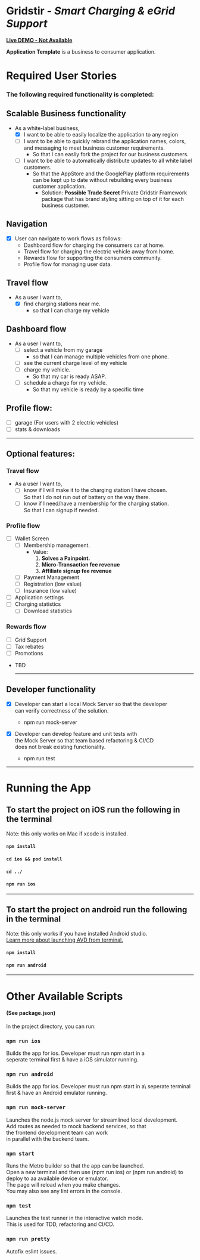 # Gridstir - *Smart Charging & eGrid Support*

**[Live DEMO - Not Available](#)**

**Application Template** is a business to consumer application.

# Required User Stories

### The following **required** functionality is completed:
## Scalable Business functionality
* As a white-label business,
    * [x] I want to be able to easily localize the application to any region
    * [ ] I want to be able to quickly rebrand the application names, colors, and messaging to meet business customer requirements.
        * So that I can easliy fork the project for our business customers.
    * [ ] I want to be able to automatically distribute updates to all white label customers.
        * So that the AppStore and the GooglePlay platform requirements\
        can be kept up to date without rebuilding every business customer application.
            * Solution: **Possible Trade Secret** Private Gridstir Framework package that has brand styling sitting on top of it for each business customer.

## Navigation 
* [x] User can navigate to work flows as follows:
    * Dashboard flow for charging the consumers car at home.
    * Travel flow for charging the electric vehicle away from home.
    * Rewards flow for supporting the consumers community.
    * Profile flow for managing user data.

## Travel flow
* As a user I want to,
    * [x] find charging stations near me.
        * so that I can charge my vehicle

## Dashboard flow
* As a user I want to,  
    * [ ] select a vehicle from my garage
        * so that I can manage multiple vehicles from one phone.
    * [ ] see the current charge level of my vehicle
    * [ ] charge my vehicle.
        * So that my car is ready ASAP.
    * [ ] schedule a charge for my vehicle.
        * So that my vehicle is ready by a specific time

## Profile flow:
* [ ] garage (For users with 2 electric vehicles)
* [ ] stats & downloads
        
---

## Optional features:

### Travel flow
* As a user I want to,
    * [ ] know if I will make it to the charging station I have chosen.\
        So that I do not run out of battery on the way there.
    * [ ] know if I need/have a membership for the charging station.\
        So that I can signup if needed.  
              
### Profile flow
* [ ] Wallet Screen
    * [ ] Membership management. 
        * Value:
            1. **Solves a Painpoint.** 
            1. **Micro-Transaction fee revenue**
            1. **Affiliate signup fee revenue**
    * [ ] Payment Management
    * [ ] Registration (low value)
    * [ ] Insurance (low value)
* [ ] Application settings
* [ ] Charging statistics 
    * [ ] Download statistics
    
### Rewards flow
* [ ] Grid Support
* [ ] Tax rebates 
* [ ] Promotions
* TBD
  
  ---
  

## Developer functionality
* [x] Developer can start a local Mock Server so that the developer\
 can verify correctness of the solution.
    * npm run mock-server

* [x] Developer can develop feature and unit tests with\
the Mock Server so that team based refactoring & CI/CD\
does not break existing functionality.
    * npm run test

---
# Running the App

## To start the project on iOS run the following in the terminal
Note: this only works on Mac if xcode is installed.
#### `npm install`
#### `cd ios && pod install`

#### `cd ../`
#### `npm run ios`
---

## To start the project on android run the following in the terminal
Note: this only works if you have installed Android studio.\
[Learn more about launching AVD from terminal.](https://developer.android.com/studio/run/emulator-commandline)
#### `npm install`
#### `npm run android`
---

# Other Available Scripts
#### (See package.json)
In the project directory, you can run:

### `npm run ios`

Builds the app for ios. Developer must run npm start in a\
seperate terminal first & have a iOS simulator running.

### `npm run android`

Builds the app for ios. Developer must run npm start in a\ 
seperate terminal first & have an Android emulator running.

### `npm run mock-server`

Launches the node.js mock server for streamlined local development.\
Add routes as needed to mock backend services, so that \
the frontend development team can work \
in parallel with the backend team.

### `npm start`

Runs the Metro builder so that the app can be launched.\
Open a new terminal and then use (npm run ios) or (npm run android) to\
deploy to aa available device or emulator.\
The page will reload when you make changes.\
You may also see any lint errors in the console.

### `npm test`

Launches the test runner in the interactive watch mode.\
This is used for TDD, refactoring and CI/CD.

### `npm run pretty`

Autofix eslint issues.
